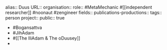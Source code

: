 alias:: Duus
URL::
organisation::
role:: #MetaMechanic #[[independent researcher]] #noonaut #zengineer 
fields::
publications-productions:: 
tags:: person
project::
public:: true
- #Bogansattva
- #JihAdam
- #[[The IliAdam & The oDuusey]]
-